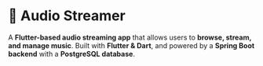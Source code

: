 # 🎵 Audio Streamer

A **Flutter-based audio streaming app** that allows users to **browse, stream, and manage music**. Built with **Flutter & Dart**, and powered by a **Spring Boot backend** with a **PostgreSQL database**.
